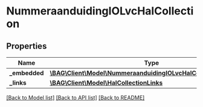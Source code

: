 # NummeraanduidingIOLvcHalCollection

## Properties
Name | Type | Description | Notes
------------ | ------------- | ------------- | -------------
**_embedded** | [**\BAG\Client\Model\NummeraanduidingIOLvcHalCollectionEmbedded**](NummeraanduidingIOLvcHalCollectionEmbedded.md) |  | [optional] 
**_links** | [**\BAG\Client\Model\HalCollectionLinks**](HalCollectionLinks.md) |  | [optional] 

[[Back to Model list]](../../README.md#documentation-for-models) [[Back to API list]](../../README.md#documentation-for-api-endpoints) [[Back to README]](../../README.md)

